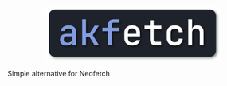 <div align='center'>
<img src='.assets/akfetch.png' alt='Akfetch Logo' width='350'>

</div>

Simple alternative for Neofetch
